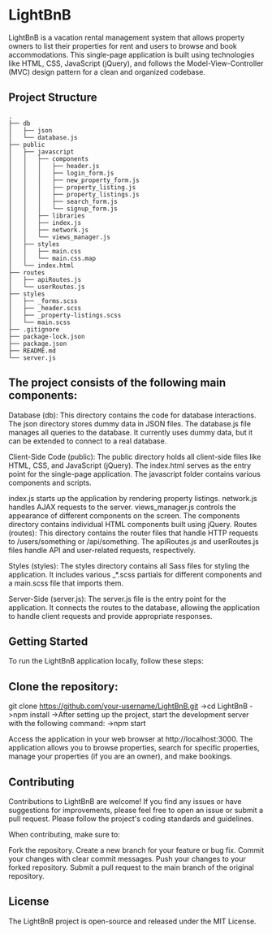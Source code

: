 # LightBnB

LightBnB is a vacation rental management system that allows property owners to list their properties for rent and users to browse and book accommodations. This single-page application is built using technologies like HTML, CSS, JavaScript (jQuery), and follows the Model-View-Controller (MVC) design pattern for a clean and organized codebase.

## Project Structure

```
.
├── db
│   ├── json
│   └── database.js
├── public
│   ├── javascript
│   │   ├── components
│   │   │   ├── header.js
│   │   │   ├── login_form.js
│   │   │   ├── new_property_form.js
│   │   │   ├── property_listing.js
│   │   │   ├── property_listings.js
│   │   │   ├── search_form.js
│   │   │   └── signup_form.js
│   │   ├── libraries
│   │   ├── index.js
│   │   ├── network.js
│   │   └── views_manager.js
│   ├── styles
│   │   ├── main.css
│   │   └── main.css.map
│   └── index.html
├── routes
│   ├── apiRoutes.js
│   └── userRoutes.js
├── styles
│   ├── _forms.scss
│   ├── _header.scss
│   ├── _property-listings.scss
│   └── main.scss
├── .gitignore
├── package-lock.json
├── package.json
├── README.md
└── server.js
```

## The project consists of the following main components:

Database (db): This directory contains the code for database interactions. The json directory stores dummy data in JSON files. The database.js file manages all queries to the database. It currently uses dummy data, but it can be extended to connect to a real database.

Client-Side Code (public): The public directory holds all client-side files like HTML, CSS, and JavaScript (jQuery). The index.html serves as the entry point for the single-page application. The javascript folder contains various components and scripts.

index.js starts up the application by rendering property listings.
network.js handles AJAX requests to the server.
views_manager.js controls the appearance of different components on the screen.
The components directory contains individual HTML components built using jQuery.
Routes (routes): This directory contains the router files that handle HTTP requests to /users/something or /api/something. The apiRoutes.js and userRoutes.js files handle API and user-related requests, respectively.

Styles (styles): The styles directory contains all Sass files for styling the application. It includes various \_\*.scss partials for different components and a main.scss file that imports them.

Server-Side (server.js): The server.js file is the entry point for the application. It connects the routes to the database, allowing the application to handle client requests and provide appropriate responses.

## Getting Started

To run the LightBnB application locally, follow these steps:

## Clone the repository:

git clone https://github.com/your-username/LightBnB.git
->cd LightBnB
->npm install
->After setting up the project, start the development server with the following command:
->npm start

Access the application in your web browser at http://localhost:3000. The application allows you to browse properties, search for specific properties, manage your properties (if you are an owner), and make bookings.

## Contributing

Contributions to LightBnB are welcome! If you find any issues or have suggestions for improvements, please feel free to open an issue or submit a pull request. Please follow the project's coding standards and guidelines.

When contributing, make sure to:

Fork the repository.
Create a new branch for your feature or bug fix.
Commit your changes with clear commit messages.
Push your changes to your forked repository.
Submit a pull request to the main branch of the original repository.

## License

The LightBnB project is open-source and released under the MIT License.

